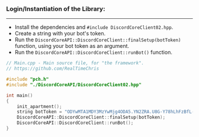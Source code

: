 ### **Login/Instantiation of the Library:**
---
- Install the dependencies and `#include DiscordCoreClient02.hpp`.
- Create a string with your bot's token.
- Run the `DiscordCoreAPI::DiscordCoreClient::finalSetup(botToken)` function, using your bot token as an argument.
- Run the `DiscordCoreAPI::DiscordCoreClient::runBot()` function.

```cpp
// Main.cpp - Main source file, for "the framework".
// https://github.com/RealTimeChris

#include "pch.h"
#include "./DiscordCoreAPI/DiscordCoreClient02.hpp"

int main()
{
    init_apartment();
    string botToken = "ODYwMTA1MDY3MzYwMjg4ODA5.YN2ZRA.U8G-Y78hLhFzBfL-VH8v0-zHhzI";
    DiscordCoreAPI::DiscordCoreClient::finalSetup(botToken);
    DiscordCoreAPI::DiscordCoreClient::runBot();
}

```
